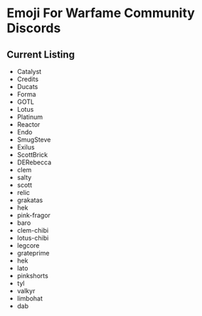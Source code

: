 # Emoji For Warfame Community Discords

## Current Listing

* Catalyst
* Credits
* Ducats
* Forma
* GOTL
* Lotus
* Platinum
* Reactor
* Endo
* SmugSteve
* Exilus
* ScottBrick
* DERebecca
* clem
* salty
* scott
* relic
* grakatas
* hek
* pink-fragor
* baro
* clem-chibi
* lotus-chibi
* legcore
* grateprime
* hek
* lato
* pinkshorts
* tyl
* valkyr
* limbohat
* dab

